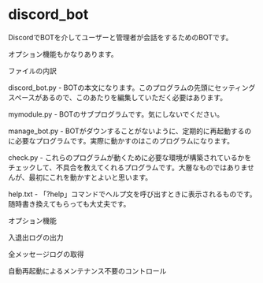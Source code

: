# discord_bot

DiscordでBOTを介してユーザーと管理者が会話をするためのBOTです。

オプション機能もかなりあります。

ファイルの内訳

discord_bot.py - BOTの本文になります。このプログラムの先頭にセッティングスペースがあるので、このあたりを編集していただく必要はあります。

mymodule.py - BOTのサブプログラムです。気にしないでください。

manage_bot.py - BOTがダウンすることがないように、定期的に再起動するのに必要なプログラムです。実際に動かすのはこのプログラムになります。

check.py - これらのプログラムが動くために必要な環境が構築されているかをチェックして、不具合を教えてくれるプログラムです。大層なものではありませんが、最初にこれを動かすとよいと思います。

help.txt - 「?help」コマンドでヘルプ文を呼び出すときに表示されるものです。随時書き換えてもらっても大丈夫です。

オプション機能

入退出ログの出力

全メッセージログの取得

自動再起動によるメンテナンス不要のコントロール
